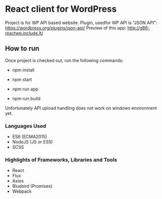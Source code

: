 # React client for WordPress
Project is for WP API based website.
Plugin, usedfor WP API is "JSON API": https://wordpress.org/plugins/json-api/
Preview of this app: http://g86-reactwp.include.lt/

## How to run
Once project is checked out, run the following commands:
- npm install
- npm start

- npm run app
- npm run build

Unfortunately API upload handling does not work on windows environment yet.

### Languages Used
- ES6 (ECMA2015)
- NodeJS (JS or ES5)
- SCSS

### Highlights of Frameworks, Libraries and Tools
- React
- Flux
- Axios
- Bluebird (Promises)
- Webpack

